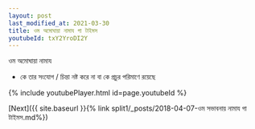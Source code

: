 ```yaml
---
layout: post
last_modified_at: 2021-03-30
title: ওম অমোঘায়া নামায গা টাইমস
youtubeId: txY2YroDI2Y
---
```

 
 
 ওম অমোঘায়া নামায  
 
 -  কে তার সংযোগ / চিন্তা নষ্ট করে না বা কে প্রচুর পরিমাণে রয়েছে 
 
  
 
  
 
 
 
 
 
 


{% include youtubePlayer.html id=page.youtubeId %}
 
[Next]({{ site.baseurl }}{% link  split1/_posts/2018-04-07-ওম সভাবনায় নামায গা টাইমস.md%})
 
